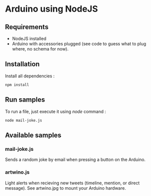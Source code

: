# Arduino using NodeJS



## Requirements

- NodeJS installed
- Arduino with accessories plugged (see code to guess what to plug where,
no schema for now).


## Installation

Install all dependencies :

    npm install


## Run samples

To run a file, just execute it using _node_ command :

    node mail-joke.js


## Available samples

### mail-joke.js

Sends a random joke by email when pressing a button on the Arduino.


### artwino.js

Light alerts when recieving new tweets (timeline, mention, or direct message).
See artwino.jpg to mount your Arduino hardware.
